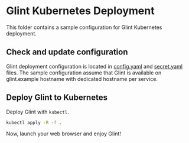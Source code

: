 # Glint Kubernetes Deployment

This folder contains a sample configuration for Glint Kubernetes deployment.

## Check and update configuration

Glint deployment configuration is located in [config.yaml](config/config.yaml) and [secret.yaml](config/secret.yaml) files.
The sample configuration assume that Glint is available on glint.example hostname with dedicated hostname per service.

## Deploy Glint to Kubernetes

Deploy Glint with `kubectl`.

```bash
kubectl apply -R -f .
```

Now, launch your web browser and enjoy Glint!
